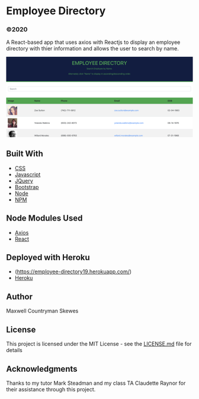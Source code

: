 # Employee Directory
### ©2020
A React-based app that uses axios with Reactjs to display an employee directory with thier information and allows the user to search by name.

![Alt text](./readmeEmployeeDirectory.png?raw=true "AppImage")

## Built With
* [CSS](https://www.w3schools.com/Css)
* [Javascript](https://www.javascript.com)
* [JQuery](https://jquery.com)
* [Bootstrap](https://getbootstrap.com)
* [Node](https://nodejs.org)
* [NPM](https://www.npmjs.com)

## Node Modules Used
* [Axios](https://www.axios.com)
* [React](https://reactjs.org)

## Deployed with Heroku
* (https://employee-directory19.herokuapp.com/)
* [Heroku](https://www.heroku.com)

## Author
Maxwell Countryman Skewes

## License
This project is licensed under the MIT License - see the [LICENSE.md](LICENSE.md) file for details

## Acknowledgments
Thanks to my tutor Mark Steadman and my class TA Claudette Raynor for their assistance through this project.
